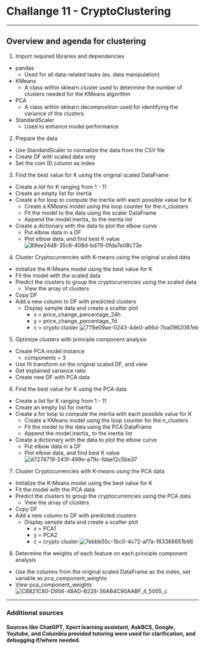 # Challange 11 - CryptoClustering
-------

## Overview and agenda for clustering
1. Import required libraries and dependencies
- pandas
  - Used for all data-related tasks (ex. data manipulation)
- KMeans
  - A class within sklearn.cluster used to determine the number of clusters needed for the KMeans algorithm
- PCA
  - A class within sklearn.decomposition used for identifying the variance of the clusters
- StandardScaler
  - Used to enhance model performance
2. Prepare the data
- Use StandardScaler to normalize the data from the CSV file
- Create DF with scaled data only
- Set the coin ID column as index
3. Find the best value for K using the original scaled DataFrame
- Create a list for K ranging from 1 - 11
- Create an empty list for inertia
- Create a for loop to compute the inertia with each possible value for K
  - Create a KMeans model using the loop counter for the n_clusters
  - Fit the model to the data using the scaler DataFrame
  - Append the model.inertia_ to the inertia list
- Create a dictionary with the data to plot the elbow curve
  - Put elbow data in a DF
  - Plot elbow data, and find best K value
  ![89ee24d8-35c6-408d-bd79-0fda7e08c73e](https://github.com/josephinerobideau/CryptoClustering/assets/143913881/543e9002-d2ee-414f-87c7-216c1bf9e24d)
4. Cluster Cryptocurrencies with K-means using the original scaled data
- Initialize the K-Means model using the best value for K
- Fit the model with the scaled data
- Predict the clusters to group the cryptocurrencies using the scaled data
  - View the array of clusters
- Copy DF
- Add a new column to DF with predicted clusters
  - Display sample data and create a scatter plot
    - x = price_change_percentage_24h
    - y = price_change_percentage_7d
    - c = crypto cluster
    ![778e09ae-0243-4de0-a66d-7ba0962087eb](https://github.com/josephinerobideau/CryptoClustering/assets/143913881/cddcbceb-fd9b-4e2a-85ce-c342fba9bafb)
5. Optimize clusters with principle component analysis
- Create PCA model instance
  - components = 3
- Use fit transform on the original scaled DF, and view
- Get explained variance ratio
- Create new DF with PCA data
6. Find the best value for K using the PCA data
- Create a list for K ranging from 1 - 11
- Create an empty list for inertia
- Create a for loop to compute the inertia with each possible value for K
  - Create a KMeans model using the loop counter for the n_clusters
  - Fit the model to the data using the PCA DataFrame
  - Append the model.inertia_ to the inertia list
- Create a dictionary with the data to plot the elbow curve
  - Put elbow data in a DF
  - Plot elbow data, and find best K value
![d7274719-243f-499e-a79c-fdae12c5be37](https://github.com/josephinerobideau/CryptoClustering/assets/143913881/aa6fa019-8c2e-4f16-a7fc-3d396b8f918b)
7. Cluster Cryptocurrencies with K-means using the PCA data
- Initialize the K-Means model using the best value for K
- Fit the model with the PCA data
- Predict the clusters to group the cryptocurrencies using the PCA data
  - View the array of clusters
- Copy DF
- Add a new column to DF with predicted clusters
  - Display sample data and create a scatter plot
    - x = PCA1
    - y = PCA2
    - c = crypto cluster
![7ebbb55c-1bc0-4c72-af7a-163366651b66](https://github.com/josephinerobideau/CryptoClustering/assets/143913881/6410c8bc-1321-4bfe-be39-bee1da351788)
8. Determine the weights of each feature on each principle component analysis
- Use the columns from the original scaled DataFrame as the index, set variable as pca_component_weights
- View pca_component_weights
  ![CB821C80-D956-48AD-B228-36AB4C90AABF_4_5005_c](https://github.com/josephinerobideau/CryptoClustering/assets/143913881/2d350c63-edf4-46c5-82e3-e367305f9d12)
-----------
### Additional sources
#### Sources like ChatGPT, Xpert learning assistant, AskBCS, Google, Youtube, and Columbia provided tutoring were used for clarification, and debugging if/where needed.







  
